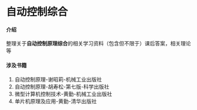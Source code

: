# 自动控制综合

#### 介绍

整理关于**自动控制原理综合**的相关学习资料（包含但不限于）课后答案，相关理论等

#### 涉及书籍

1. 自动控制原理-谢昭莉-机械工业出版社
2. 自动控制原理-胡寿松-第七版-科学出版社
3. 微型计算机控制技术-黄勤-机械工业出版社
4. 单片机原理及应用-黄勤-清华出版社
